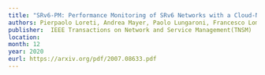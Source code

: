 ```yaml
---
title: "SRv6-PM: Performance Monitoring of SRv6 Networks with a Cloud-Native Architecture"
authors: Pierpaolo Loreti, Andrea Mayer, Paolo Lungaroni, Francesco Lombardo, Carmine Scarpitta, Giulio Sidoretti, Lorenzo Bracciale, Marco Ferrari, Stefano Salsano, Ahmed Abdelsalam, Rakesh Gandhi and Clarence Filsfils
publisher:  IEEE Transactions on Network and Service Management(TNSM)
location:
month: 12
year: 2020
eurl: https://arxiv.org/pdf/2007.08633.pdf
---
```

